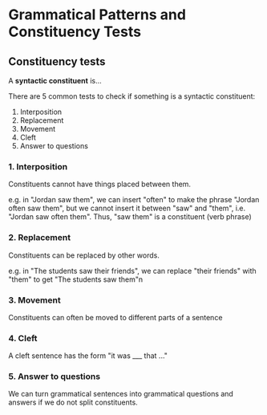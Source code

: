 # Grammatical Patterns and Constituency Tests

## Constituency tests

A **syntactic constituent** is...

There are 5 common tests to check if something is a syntactic constituent:

1. Interposition
2. Replacement
3. Movement
4. Cleft
5. Answer to questions

### 1. Interposition

Constituents cannot have things placed between them.

e.g. in "Jordan saw them", we can insert "often" to make the phrase "Jordan often saw them", but we cannot insert it between "saw" and "them", i.e. "Jordan saw often them". Thus, "saw them" is a constituent (verb phrase)

### 2. Replacement

Constituents can be replaced by other words.

e.g. in "The students saw their friends", we can replace "their friends" with "them" to get "The students saw them"n

### 3. Movement

Constituents can often be moved to different parts of a sentence

### 4. Cleft

A cleft sentence has the form "it was ___ that ..."

### 5. Answer to questions

We can turn grammatical sentences into grammatical questions and answers if we do not split constituents.